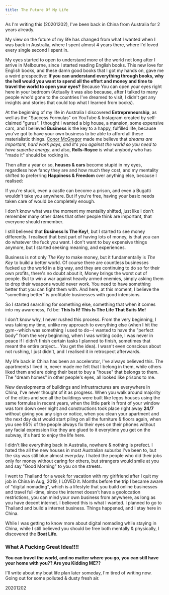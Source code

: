 ```yaml
---
title: The Future Of My Life
---
```


As I'm writing this (20201202), I've been back in China from Australia for 2 years already.

My view on the future of my life has changed from what I wanted when I was back in Australia, where I spent almost 4 years there, where I'd loved every single second I spent in.

My eyes started to open to understand more of the world not long after I arrive in Melbourne, since I started reading English books. This new love for English books, and these damn good books that I got my hands on, gave me a weird prespective: **If you can understand everything through books, why the hell would you want to spend all the effort and money and time to travel the world to open your eyes?** Because You can open your eyes right here in your bedroom (Actually it was also because, after I talked to many people who'd gone to the countries I've dreamed to visit, I didn't get any insights and stories that could top what I learned from books).

At the beginning of my life in Australia I discovered **Entrepreneurship**, as well as the "Success Formulas" on YouTube & Instagram created by self-claimed "gurus". I thought I wanted a big house, a mansion, some expensive cars, and I believed **Business** is the key to a happy, fulfilled life, because you've got to have your own business to be able to afford all these materialistic things. [Conor McGregor](https://en.wikipedia.org/wiki/Conor_McGregor) made me believe that *dreams are important, hard work pays, and it's you against the world so you need to have superbe energy*, and also, **Rolls-Royce** is what anybody who has "made it" should be rocking in.

Then after a year or so, **houses & cars** become stupid in my eyes, regardless how fancy they are and how much they cost, and my mentality shifted to preferring **Happiness & Freedom** over anything else, because I realised:

<Highlight>If you're stuck, even a castle can become a prison, and even a Bugatti wouldn't take you anywhere. But if you're free, having your basic needs taken care of would be completely enough.</Highlight>

I don't know what was the moment my mentality shifted, just like I don't remember many other dates that other people think are important, that everyone should remember.

I still believed that **Business Is The Key!**, but I started to see money differently. I realised that best part of having lots of money, is that you can do whatever the fuck you want. I don't want to buy expensive things anymore, but I started seeking meaning, and experiences.

Business is not only *The Key* to make money, but it fundamentally is *The Key* to build a better world. Of course there are countless businesses fucked up the world in a big way, and they are continuing to do so for their own profits, there's no doubt about it, Money brings the worst out of people. But to win a war against heavily armed enemies, simply asking them to drop their weapons would never work. You need to have something better that you can fight them with. And here, at this moment, I believe the "something better" is <Highlight>profitable businesses with good intensions.</Highlight>

So I started searching for something else, something that when it comes into my awareness, I'd be: **This Is It! This Is The Life That Suits Me!**

I don't know why, I never rushed this process. From the very beginning, I was taking my time, unlike my approach to everything else (when I hit the gym--which was something I used to do--I wanted to have the "perfect body" from the very beginning, when I was writing code, I was never in peace if I didn't finish certain tasks I planned to finish, sometimes that meant the entire project... You get the idea). I wasn't even conscious about not rushing, I just didn't, and I realised it in retrospect afterwards.

My life back in China has been an accelerator, I've always believed this. The apartments I lived in, never made me felt that I belong in them, while others liked them and are doing their best to buy a "house" that belongs to them. The "dream homes" in other people's eyes, all looked like prisons to me.

New developments of buildings and infrustractures are everywhere in China, I've never thought of it as progress. When you walk around majority of the cities and see all the buildings were built like legos houses using the same formulas in recent years, when the little park in front of your window was torn down over night and constructions took place right away **24/7** without giving you any sign or notice, when you clean your apartment and the next day dust would start piling on all the furniture & floors again, when you see 95% of the people always fix their eyes on their phones without any facial expression like they are glued to it everytime you get on the subway, it's hard to enjoy the life here.

I didn't like everything back in Australia, nowhere & nothing is prefect. I hated the all the new houses in most Australian suburbs I've been to, but the sky was still blue almost everyday. I hated the people who did their jobs only for money without caring for others, but strangers would smile at you and say "Good Morning" to you on the streets.

I went to Thailand for a week for vacation with my girlfriend after I quit my job in China in Aug, 2019, I LOVED it. Months before the trip I became aware of "digital nomading", which is a lifestyle that you build online businesses and travel full-time, since the internet doesn't have a geolocation restrictions, you can mind your own business from anywhere, as long as you have decent internet. I believed this is what I wanted. I planned to go to Thailand and build a internet business. Things happened, and I stay here in China.

While I was getting to know more about digital nomading while staying in China, while I still believed you should be free both mentally & physically, I discovered the **Boat Life**.

### What A Fucking Great Idea!!!!

**You can travel the world, and no matter where you go, you can still have your home with you?? Are you Kidding ME??**

I'll write about my boat life plan later someday, I'm tired of writing now. Going out for some polluted & dusty fresh air.

20201202
